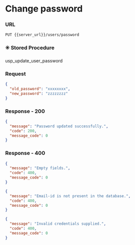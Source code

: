 # Change password

### URL

```:no-line-numbers
PUT {{server_url}}/users/password
```

### :eight_spoked_asterisk: Stored Procedure

<div class="custom-container tip">
<p>usp_update_user_password</p>
</div>

### Request

```json
{
  "old_password": "xxxxxxxx",
  "new_password": "zzzzzzzz"
}
```

### Response - 200

```json
{
  "message": "Password updated successfully.",
  "code": 200,
  "message_code": 0
}
```

### Response - 400

<CodeGroup>
<CodeGroupItem title="Empty fields" active>

```json
{
  "message": "Empty fields.",
  "code": 400,
  "message_code": 0
}
```

</CodeGroupItem>
<CodeGroupItem title="Invalid Email">

```json
{
  "message": "Email-id is not present in the database.",
  "code": 400,
  "message_code": 0
}
```

</CodeGroupItem>
<CodeGroupItem title="Invalid Credentials">

```json
{
  "message": "Invalid credentials supplied.",
  "code": 400,
  "message_code": 0
}
```

</CodeGroupItem>
</CodeGroup>

